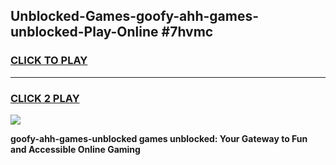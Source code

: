 
## Unblocked-Games-goofy-ahh-games-unblocked-Play-Online #7hvmc
<h3>
<a href="https://news.freeplayer.one?title=goofy-ahh-games-unblocked&ref=3">CLICK TO PLAY</a></h3>
<hr>

<h3>
<a href="https://news.freeplayer.one?title=goofy-ahh-games-unblocked&ref=3">CLICK 2 PLAY</a>
  
</h3>

<a href="https://news.freeplayer.one?title=goofy-ahh-games-unblocked&ref=3"><img src="https://clearcache.store/games.png"></a>


**goofy-ahh-games-unblocked games unblocked: Your Gateway to Fun and Accessible Online Gaming**
